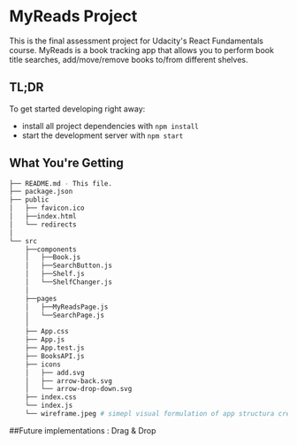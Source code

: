 # MyReads Project

This is the final assessment project for Udacity's React Fundamentals course.
MyReads is a book tracking app that allows you to perform book title searches, add/move/remove books to/from different shelves.

## TL;DR

To get started developing right away:

- install all project dependencies with `npm install`
- start the development server with `npm start`

## What You're Getting

```bash
├── README.md - This file.
├── package.json
├── public
│   ├── favicon.ico
│   ├──index.html
│   └── redirects
│
└── src
    ├──components
    │   ├──Book.js
    │   ├──SearchButton.js
    │   ├──Shelf.js
    │   └──ShelfChanger.js
    │
    ├──pages
    │   ├──MyReadsPage.js
    │   └──SearchPage.js
    │
    ├── App.css
    ├── App.js
    ├── App.test.js
    ├── BooksAPI.js
    ├── icons
    │   ├── add.svg
    │   ├── arrow-back.svg
    │   └── arrow-drop-down.svg
    ├── index.css
    └── index.js
    └── wireframe.jpeg # simepl visual formulation of app structura created with figma

```

##Future implementations : Drag & Drop

